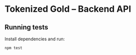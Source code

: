 # Tokenized Gold – Backend API

## Running tests

Install dependencies and run:

```bash
npm test
```
